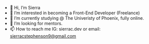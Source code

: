 - 👋 Hi, I’m Sierra
- 👀 I’m interested in becoming a Front-End Developer (Freelance)
- 🌱 I’m currently studying @ The Univeristy of Phoenix, fully online.
- 💞️ I’m looking for mentors.
- 📫 How to reach me IG: sierrac.dev or email: sierracstephenson9@gmail.com

<!---
sierra-cs/sierra-cs is a ✨ special ✨ repository because its `README.md` (this file) appears on your GitHub profile.
You can click the Preview link to take a look at your changes.
--->
